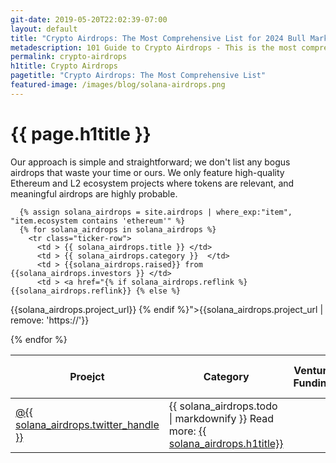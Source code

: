 ```yaml
---
git-date: 2019-05-20T22:02:39-07:00
layout: default
title: "Crypto Airdrops: The Most Comprehensive List for 2024 Bull Market"
metadescription: 101 Guide to Crypto Airdrops - This is the most comprehensive list that covers upcoming significant airdrops. Our approach is simple and straightforward; we don't list any bogus airdrops that waste your time or ours. We only feature high-quality Ethereum and L2 ecosystem projects where tokens are relevant, and meaningful airdrops are highly probable.
permalink: crypto-airdrops
h1title: Crypto Airdrops
pagetitle: "Crypto Airdrops: The Most Comprehensive List"
featured-image: /images/blog/solana-airdrops.png
---
```


<h1>{{ page.h1title }}</h1>

<section class="section-tickers">
  <p>Our approach is simple and straightforward; we don't list any bogus airdrops that waste your time or ours. We only feature high-quality Ethereum and L2 ecosystem projects where tokens are relevant, and meaningful airdrops are highly probable.</p>
  <div class="container-tickers">
    <table class="table-tickers">
      <thead>
        <tr>
          <th>Proejct</th>
          <th>Category</th>
          <th>Venture Funding</th>
          <th>URL</th>
          <th>Twitter</th>
          <th>What to do?</th>
        </tr>
      </thead>
      <tbody>

      {% assign solana_airdrops = site.airdrops | where_exp:"item", "item.ecosystem contains 'ethereum'" %}
      {% for solana_airdrops in solana_airdrops %}
        <tr class="ticker-row">
          <td > {{ solana_airdrops.title }} </td>
          <td > {{ solana_airdrops.category }}  </td>
          <td > {{solana_airdrops.raised}} from {{solana_airdrops.investors }} </td>
          <td > <a href="{% if solana_airdrops.reflink %} {{solana_airdrops.reflink}} {% else %}
{{solana_airdrops.project_url}} {% endif %}">{{solana_airdrops.project_url | remove: 'https://'}}</a> </td>
          <td > <a href="https://twitter.com/{{ solana_airdrops.twitter_handle }}">@{{ solana_airdrops.twitter_handle }}</a> </td>
          <td > {{ solana_airdrops.todo | markdownify }} Read more: <a href="/airdrop/{{ solana_airdrops.title | remove:  ' ' | capitalize }}">{{ solana_airdrops.h1title}}</a></td>
        </tr>
      {% endfor %}
      </tbody>
    </table>

  </div>
</section>
